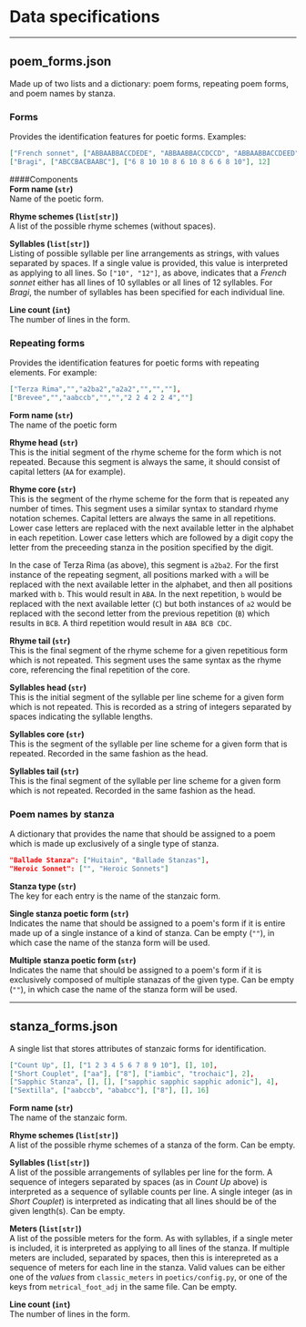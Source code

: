 # Data specifications

---

## poem_forms.json
Made up of two lists and a dictionary: poem forms, repeating poem forms, and poem names by stanza.

### Forms
Provides the identification features for poetic forms. Examples:
```json 
["French sonnet", ["ABBAABBACCDEDE", "ABBAABBACCDCCD", "ABBAABBACCDEED"], ["10", "12"], 14],
["Bragi", ["ABCCBACBAABC"], ["6 8 10 10 8 6 10 8 6 6 8 10"], 12]
```
####Components  
**Form name (`str`)**  
Name of the poetic form.

**Rhyme schemes (`list[str]`)**  
A list of the possible rhyme schemes (without spaces).

**Syllables (`list[str]`)**  
Listing of possible syllable per line arrangements as strings, with values separated by spaces. If a single value is 
provided, this value is interpreted as applying to all lines. So `["10", "12"]`, as above, indicates that a _French 
sonnet_ either has all lines of 10 syllables or all lines of 12 syllables. For _Bragi_, the number of syllables has
been specified for each individual line.

**Line count (`int`)**  
The number of lines in the form.  

### Repeating forms
Provides the identification features for poetic forms with repeating elements. For example:
```json 
["Terza Rima","","a2ba2","a2a2","","",""],
["Brevee","","aabccb","","","2 2 4 2 2 4",""]
```
**Form name (`str`)**  
The name of the poetic form

**Rhyme head (`str`)**  
This is the initial segment of the rhyme scheme for the form which is not repeated. Because this segment is 
always the same, it should consist of capital letters (`AA` for example).  

**Rhyme core (`str`)**  
This is the segment of the rhyme scheme for the form that is repeated any number of times. This segment uses 
a similar syntax to standard rhyme notation schemes. Capital letters are always the same in all  repetitions.
Lower case letters are replaced with the next available letter in the alphabet in each repetition. Lower 
case letters which are followed by a digit copy the letter from the preceeding stanza in the position 
specified by the  digit.  

In the case of Terza Rima (as above), this segment is `a2ba2`. For the first instance of the repeating segment, all 
positions marked with `a` will be replaced with the next available letter in the alphabet, and then all positions marked
with `b`. This would result in `ABA`. In the next repetition, `b` would be replaced with the next available letter (`C`)
but both instances of `a2` would be replaced with the second letter from the previous repetition (`B`) which results in 
`BCB`. A third repetition would result in `ABA BCB CDC`.

**Rhyme tail (`str`)**  
This is the final segment of the rhyme scheme for a given repetitious form which is not repeated. This segment 
uses the same syntax as the rhyme core, referencing the final repetition of the core.

**Syllables head (`str`)**  
This is the initial segment of the syllable per line scheme for a given form which is not repeated.
This is recorded as a string of integers separated by spaces indicating the syllable lengths.  

**Syllables core (`str`)**  
This is the segment of the syllable per line scheme for a given form that is repeated. Recorded in the same
fashion as the head.  

**Syllables tail (`str`)**  
This is the final segment of the syllable per line scheme for a given form which is not repeated.
Recorded in the same fashion as the head.  

### Poem names by stanza
A dictionary that provides the name that should be assigned to a poem which is made up exclusively of a single type of 
stanza.
```json 
"Ballade Stanza": ["Huitain", "Ballade Stanzas"],
"Heroic Sonnet": ["", "Heroic Sonnets"]
```
**Stanza type (`str`)**  
The key for each entry is the name of the stanzaic form.  

**Single stanza poetic form (`str`)**  
Indicates the name that should be assigned to a poem's form if it is entire made up of a single instance
of a kind of stanza. Can be empty (`""`), in which case the name of the stanza form will be used.

**Multiple stanza poetic form (`str`)**   
Indicates the name that should be assigned to a poem's form if it is exclusively composed of multiple stanazas 
of the given type. Can be empty (`""`), in which case the name of the stanza form will be used.

---

## stanza_forms.json
A single list that stores attributes of stanzaic forms for identification.
```json 
["Count Up", [], ["1 2 3 4 5 6 7 8 9 10"], [], 10],
["Short Couplet", ["aa"], ["8"], ["iambic", "trochaic"], 2],
["Sapphic Stanza", [], [], ["sapphic sapphic sapphic adonic"], 4],
["Sextilla", ["aabccb", "ababcc"], ["8"], [], 16]
```
**Form name (`str`)**  
The name of the stanzaic form.  

**Rhyme schemes (`list[str]`)**  
A list of the possible rhyme schemes of a stanza of the form. Can be empty.

**Syllables (`list[str]`)**  
A list of the possible arrangements of syllables per line for the form. A sequence of integers
separated by spaces (as in _Count Up_ above) is interpreted as a sequence of syllable counts per line.
A single integer (as in _Short Couplet_) is interpreted as indicating that all lines should be of the given
length(s). Can be empty.

**Meters (`list[str]`)**  
A list of the possible meters for the form. As with syllables, if a single meter is included, it is 
interpreted as applying to all lines of the stanza. If multiple meters are included, separated by spaces,
then this is interepreted as a sequence of meters for each line in the stanza. Valid values can be either
one of the _values_ from `classic_meters` in `poetics/config.py`, or one of the keys from `metrical_foot_adj`
in the same file. Can be empty.

**Line count (`int`)**  
The number of lines in the form.

